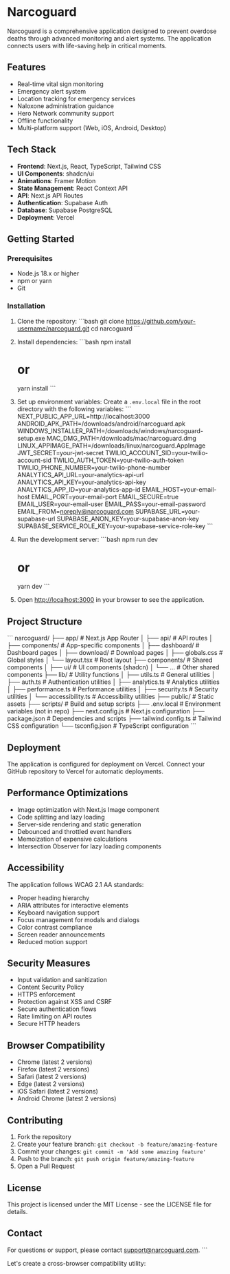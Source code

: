 # Narcoguard

Narcoguard is a comprehensive application designed to prevent overdose deaths through advanced monitoring and alert systems. The application connects users with life-saving help in critical moments.

## Features

- Real-time vital sign monitoring
- Emergency alert system
- Location tracking for emergency services
- Naloxone administration guidance
- Hero Network community support
- Offline functionality
- Multi-platform support (Web, iOS, Android, Desktop)

## Tech Stack

- **Frontend**: Next.js, React, TypeScript, Tailwind CSS
- **UI Components**: shadcn/ui
- **Animations**: Framer Motion
- **State Management**: React Context API
- **API**: Next.js API Routes
- **Authentication**: Supabase Auth
- **Database**: Supabase PostgreSQL
- **Deployment**: Vercel

## Getting Started

### Prerequisites

- Node.js 18.x or higher
- npm or yarn
- Git

### Installation

1. Clone the repository:
   \`\`\`bash
   git clone https://github.com/your-username/narcoguard.git
   cd narcoguard
   \`\`\`

2. Install dependencies:
   \`\`\`bash
   npm install
   # or
   yarn install
   \`\`\`

3. Set up environment variables:
   Create a `.env.local` file in the root directory with the following variables:
   \`\`\`
   NEXT_PUBLIC_APP_URL=http://localhost:3000
   ANDROID_APK_PATH=/downloads/android/narcoguard.apk
   WINDOWS_INSTALLER_PATH=/downloads/windows/narcoguard-setup.exe
   MAC_DMG_PATH=/downloads/mac/narcoguard.dmg
   LINUX_APPIMAGE_PATH=/downloads/linux/narcoguard.AppImage
   JWT_SECRET=your-jwt-secret
   TWILIO_ACCOUNT_SID=your-twilio-account-sid
   TWILIO_AUTH_TOKEN=your-twilio-auth-token
   TWILIO_PHONE_NUMBER=your-twilio-phone-number
   ANALYTICS_API_URL=your-analytics-api-url
   ANALYTICS_API_KEY=your-analytics-api-key
   ANALYTICS_APP_ID=your-analytics-app-id
   EMAIL_HOST=your-email-host
   EMAIL_PORT=your-email-port
   EMAIL_SECURE=true
   EMAIL_USER=your-email-user
   EMAIL_PASS=your-email-password
   EMAIL_FROM=noreply@narcoguard.com
   SUPABASE_URL=your-supabase-url
   SUPABASE_ANON_KEY=your-supabase-anon-key
   SUPABASE_SERVICE_ROLE_KEY=your-supabase-service-role-key
   \`\`\`

4. Run the development server:
   \`\`\`bash
   npm run dev
   # or
   yarn dev
   \`\`\`

5. Open [http://localhost:3000](http://localhost:3000) in your browser to see the application.

## Project Structure

\`\`\`
narcoguard/
├── app/                  # Next.js App Router
│   ├── api/              # API routes
│   ├── components/       # App-specific components
│   ├── dashboard/        # Dashboard pages
│   ├── download/         # Download pages
│   ├── globals.css       # Global styles
│   └── layout.tsx        # Root layout
├── components/           # Shared components
│   ├── ui/               # UI components (shadcn)
│   └── ...               # Other shared components
├── lib/                  # Utility functions
│   ├── utils.ts          # General utilities
│   ├── auth.ts           # Authentication utilities
│   ├── analytics.ts      # Analytics utilities
│   ├── performance.ts    # Performance utilities
│   ├── security.ts       # Security utilities
│   └── accessibility.ts  # Accessibility utilities
├── public/               # Static assets
├── scripts/              # Build and setup scripts
├── .env.local            # Environment variables (not in repo)
├── next.config.js        # Next.js configuration
├── package.json          # Dependencies and scripts
├── tailwind.config.ts    # Tailwind CSS configuration
└── tsconfig.json         # TypeScript configuration
\`\`\`

## Deployment

The application is configured for deployment on Vercel. Connect your GitHub repository to Vercel for automatic deployments.

## Performance Optimizations

- Image optimization with Next.js Image component
- Code splitting and lazy loading
- Server-side rendering and static generation
- Debounced and throttled event handlers
- Memoization of expensive calculations
- Intersection Observer for lazy loading components

## Accessibility

The application follows WCAG 2.1 AA standards:

- Proper heading hierarchy
- ARIA attributes for interactive elements
- Keyboard navigation support
- Focus management for modals and dialogs
- Color contrast compliance
- Screen reader announcements
- Reduced motion support

## Security Measures

- Input validation and sanitization
- Content Security Policy
- HTTPS enforcement
- Protection against XSS and CSRF
- Secure authentication flows
- Rate limiting on API routes
- Secure HTTP headers

## Browser Compatibility

- Chrome (latest 2 versions)
- Firefox (latest 2 versions)
- Safari (latest 2 versions)
- Edge (latest 2 versions)
- iOS Safari (latest 2 versions)
- Android Chrome (latest 2 versions)

## Contributing

1. Fork the repository
2. Create your feature branch: `git checkout -b feature/amazing-feature`
3. Commit your changes: `git commit -m 'Add some amazing feature'`
4. Push to the branch: `git push origin feature/amazing-feature`
5. Open a Pull Request

## License

This project is licensed under the MIT License - see the LICENSE file for details.

## Contact

For questions or support, please contact support@narcoguard.com.
\`\`\`

Let's create a cross-browser compatibility utility:
